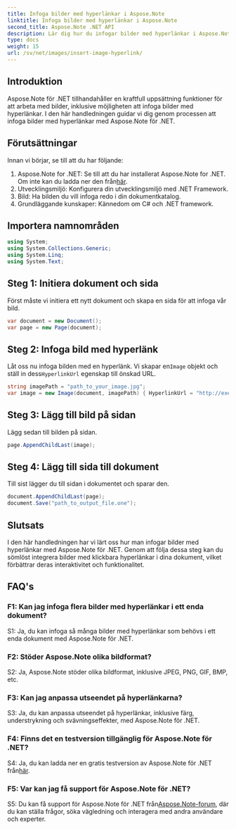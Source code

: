 ```yaml
---
title: Infoga bilder med hyperlänkar i Aspose.Note
linktitle: Infoga bilder med hyperlänkar i Aspose.Note
second_title: Aspose.Note .NET API
description: Lär dig hur du infogar bilder med hyperlänkar i Aspose.Note för .NET utan ansträngning. Förbättra dokumentinteraktiviteten med klickbara bilder.
type: docs
weight: 15
url: /sv/net/images/insert-image-hyperlink/
---
```

## Introduktion

Aspose.Note för .NET tillhandahåller en kraftfull uppsättning funktioner för att arbeta med bilder, inklusive möjligheten att infoga bilder med hyperlänkar. I den här handledningen guidar vi dig genom processen att infoga bilder med hyperlänkar med Aspose.Note för .NET.

## Förutsättningar

Innan vi börjar, se till att du har följande:

1.  Aspose.Note for .NET: Se till att du har installerat Aspose.Note for .NET. Om inte kan du ladda ner den från[här](https://releases.aspose.com/note/net/).
2. Utvecklingsmiljö: Konfigurera din utvecklingsmiljö med .NET Framework.
3. Bild: Ha bilden du vill infoga redo i din dokumentkatalog.
4. Grundläggande kunskaper: Kännedom om C# och .NET framework.

## Importera namnområden

```csharp
using System;
using System.Collections.Generic;
using System.Linq;
using System.Text;
```

## Steg 1: Initiera dokument och sida

Först måste vi initiera ett nytt dokument och skapa en sida för att infoga vår bild.

```csharp
var document = new Document();
var page = new Page(document);
```

## Steg 2: Infoga bild med hyperlänk

 Låt oss nu infoga bilden med en hyperlänk. Vi skapar en`Image` objekt och ställ in dess`HyperlinkUrl` egenskap till önskad URL.

```csharp
string imagePath = "path_to_your_image.jpg";
var image = new Image(document, imagePath) { HyperlinkUrl = "http://exempel.com" };
```

## Steg 3: Lägg till bild på sidan

Lägg sedan till bilden på sidan.

```csharp
page.AppendChildLast(image);
```

## Steg 4: Lägg till sida till dokument

Till sist lägger du till sidan i dokumentet och sparar den.

```csharp
document.AppendChildLast(page);
document.Save("path_to_output_file.one");
```

## Slutsats

I den här handledningen har vi lärt oss hur man infogar bilder med hyperlänkar med Aspose.Note för .NET. Genom att följa dessa steg kan du sömlöst integrera bilder med klickbara hyperlänkar i dina dokument, vilket förbättrar deras interaktivitet och funktionalitet.

## FAQ's

### F1: Kan jag infoga flera bilder med hyperlänkar i ett enda dokument?

S1: Ja, du kan infoga så många bilder med hyperlänkar som behövs i ett enda dokument med Aspose.Note för .NET.

### F2: Stöder Aspose.Note olika bildformat?

S2: Ja, Aspose.Note stöder olika bildformat, inklusive JPEG, PNG, GIF, BMP, etc.

### F3: Kan jag anpassa utseendet på hyperlänkarna?

S3: Ja, du kan anpassa utseendet på hyperlänkar, inklusive färg, understrykning och svävningseffekter, med Aspose.Note för .NET.

### F4: Finns det en testversion tillgänglig för Aspose.Note för .NET?

 S4: Ja, du kan ladda ner en gratis testversion av Aspose.Note för .NET från[här](https://releases.aspose.com/).

### F5: Var kan jag få support för Aspose.Note för .NET?

 S5: Du kan få support för Aspose.Note för .NET från[Aspose.Note-forum](https://forum.aspose.com/c/note/28), där du kan ställa frågor, söka vägledning och interagera med andra användare och experter.